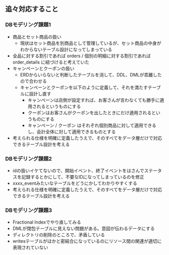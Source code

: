 ## 追々対応すること

### DBモデリング課題1
- 商品とセット商品の扱い
  - 現状はセット商品を別商品として管理しているが、セット商品の中身がわからないテーブル設計になってしまっている
- 全品に対する割引であれば orders / 個別の明細に対する割引であれば order_details に紐づけると考えていた
- キャンペーンとクーポンの扱い
  - ERDからいらないと判断したテーブルを消して、DDL、DMLが乖離したので合わせる
  - キャンペーンとクーポンを以下のように定義して、それを満たすテーブルに設計し直す
    - キャンペーンは店側が設定すれば、お客さんが言わなくても勝手に適用されるというものにする
    - クーポンはお客さんがクーポンを出したときにだけ適用されるというものにする
    - キャンペーン / クーポン はそれぞれ個別商品に対して適用できるし、会計全体に対して適用できるものとする
- 考えられる仕様を明確に定義したうえで、そのすべてをデータ層だけで対応できるテーブル設計を考える

### DBモデリング課題2
- idの扱いイケてないので、開始イベント、終了イベントをはさんでステータスを記録するとかにして、不要なIDになってしまっているのを修正
- xxxx_eventみたいなテーブルをどうにかしてわかりやすくする
- 考えられる仕様を明確に定義したうえで、そのすべてをデータ層だけで対応できるテーブル設計を考える 

### DBモデリング課題3
- Fractional Indexでやり直してみる
- DMLが閉包テーブルに見えない問題がある。意図が伝わるデータにする
- ディレクトリの削除のところで、矛盾している
- writesテーブルがほかと密結合になっているのにリソース間の関連が適切に表現されていない
